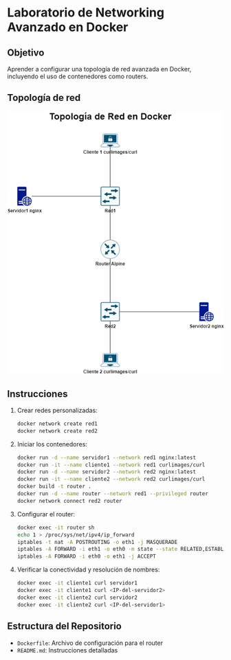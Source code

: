 # Laboratorio de Networking Avanzado en Docker

## Objetivo
Aprender a configurar una topología de red avanzada en Docker, incluyendo el uso de contenedores como routers.

## Topología de red
![topologia de red](imgs//TopologiadeRedenDocker.drawio.png)


## Instrucciones

1. Crear redes personalizadas:
    ```bash
    docker network create red1
    docker network create red2
    ```

2. Iniciar los contenedores:
    ```bash
    docker run -d --name servidor1 --network red1 nginx:latest
    docker run -it --name cliente1 --network red1 curlimages/curl
    docker run -d --name servidor2 --network red2 nginx:latest
    docker run -it --name cliente2 --network red2 curlimages/curl
    docker build -t router .
    docker run -d --name router --network red1 --privileged router
    docker network connect red2 router
    ```

3. Configurar el router:
    ```bash
    docker exec -it router sh
    echo 1 > /proc/sys/net/ipv4/ip_forward
    iptables -t nat -A POSTROUTING -o eth1 -j MASQUERADE
    iptables -A FORWARD -i eth1 -o eth0 -m state --state RELATED,ESTABLISHED -j ACCEPT
    iptables -A FORWARD -i eth0 -o eth1 -j ACCEPT
    ```

4. Verificar la conectividad y resolución de nombres:
    ```bash
    docker exec -it cliente1 curl servidor1
    docker exec -it cliente1 curl <IP-del-servidor2>
    docker exec -it cliente2 curl servidor2
    docker exec -it cliente2 curl <IP-del-servidor1>
    ```

## Estructura del Repositorio

- `Dockerfile`: Archivo de configuración para el router
- `README.md`: Instrucciones detalladas

